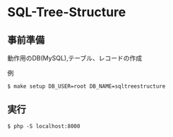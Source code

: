 # SQL-Tree-Structure

## 事前準備
動作用のDB(MySQL),テーブル、レコードの作成

例
```
$ make setup DB_USER=root DB_NAME=sqltreestructure
```

## 実行

```
$ php -S localhost:8000
```

